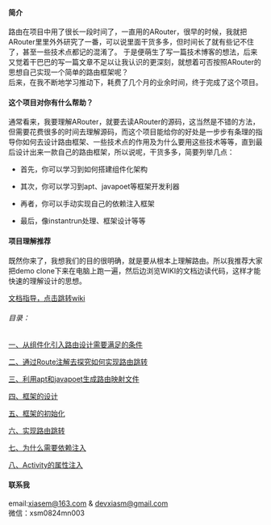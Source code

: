 #### 简介
路由在项目中用了很长一段时间了，一直用的ARouter，很早的时候，我就把ARouter里里外外研究了一番，可以说里面干货多多，但时间长了就有些记不住了，甚至一些技术点都记的混淆了。
于是便萌生了写一篇技术博客的想法，后来又觉着干巴巴的写一篇文章不足以让我认识的更深刻，就想着可否按照ARouter的思想自己实现一个简单的路由框架呢？<br/>
后来，在我不断地学习推动下，耗费了几个月的业余时间，终于完成了这个项目。
#### 这个项目对你有什么帮助？
通常看来，我要理解ARouter，就要去读ARouter的源码，这当然是不错的方法，但需要花费很多的时间去理解源码，而这个项目能给你的好处是一步步有条理的指导你如何去设计路由框架、一些技术点的作用及为什么要用这些技术等等，直到最后设计出来一款自己的路由框架，所以说呢，干货多多，简要列举几点：

* 首先，你可以学习到如何搭建组件化架构

* 其次，你可以学习到apt、javapoet等框架开发利器

* 再者，你可以手动实现自己的依赖注入框架

* 最后，像instantrun处理、框架设计等等

#### 项目理解推荐
既然你来了，我想我们的目的很明确，就是要从根本上理解路由。所以我推荐大家把demo clone下来在电脑上跑一遍，然后边浏览WIKI的文档边读代码，这样才能快速的理解设计的思想。<br/>

[文档指导，点击跳转wiki](https://github.com/Xiasm/EasyRouter/wiki)<br/>

###### 目录：<br/>


[一、从组件化引入路由设计需要满足的条件](https://github.com/Xiasm/EasyRouter/wiki/%E4%BB%8E%E7%BB%84%E4%BB%B6%E5%8C%96%E5%BC%95%E5%85%A5%E8%B7%AF%E7%94%B1%E8%AE%BE%E8%AE%A1%E9%9C%80%E8%A6%81%E6%BB%A1%E8%B6%B3%E7%9A%84%E6%9D%A1%E4%BB%B6)

[二、通过Route注解去探究如何实现路由跳转](https://github.com/Xiasm/EasyRouter/wiki/%E9%80%9A%E8%BF%87Route%E6%B3%A8%E8%A7%A3%E5%8E%BB%E6%8E%A2%E7%A9%B6%E5%A6%82%E4%BD%95%E5%AE%9E%E7%8E%B0%E8%B7%AF%E7%94%B1%E8%B7%B3%E8%BD%AC)
<br/>

[三、利用apt和javapoet生成路由映射文件](https://github.com/Xiasm/EasyRouter/wiki/%E5%88%A9%E7%94%A8apt%E5%92%8Cjavapoet%E7%94%9F%E6%88%90%E8%B7%AF%E7%94%B1%E6%98%A0%E5%B0%84%E6%96%87%E4%BB%B6)
<br/>

[四、框架的设计](https://github.com/Xiasm/EasyRouter/wiki/%E6%A1%86%E6%9E%B6%E7%9A%84%E8%AE%BE%E8%AE%A1)
<br/>

[五、框架的初始化](https://github.com/Xiasm/EasyRouter/wiki/%E6%A1%86%E6%9E%B6%E7%9A%84%E5%88%9D%E5%A7%8B%E5%8C%96)
<br/>

[六、实现路由跳转](https://github.com/Xiasm/EasyRouter/wiki/%E5%AE%9E%E7%8E%B0%E8%B7%AF%E7%94%B1%E8%B7%B3%E8%BD%AC)
<br/>

[七、为什么需要依赖注入](https://github.com/Xiasm/EasyRouter/wiki/%E4%B8%BA%E4%BB%80%E4%B9%88%E9%9C%80%E8%A6%81%E4%BE%9D%E8%B5%96%E6%B3%A8%E5%85%A5)

[八、Activity的属性注入](https://github.com/Xiasm/EasyRouter/wiki/Activity%E7%9A%84%E5%B1%9E%E6%80%A7%E6%B3%A8%E5%85%A5)
<br/>

#### 联系我

email:xiasem@163.com & devxiasm@gmail.com<br/>
微信：xsm0824mn003
